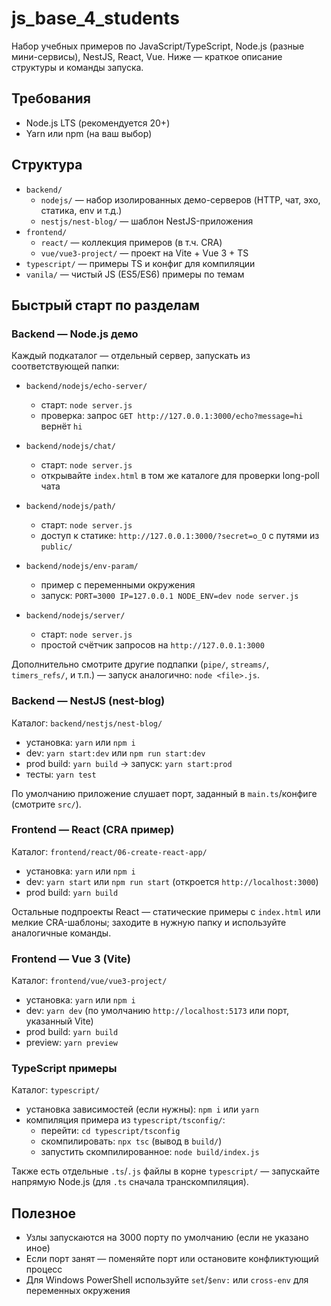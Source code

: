 # js_base_4_students

Набор учебных примеров по JavaScript/TypeScript, Node.js (разные мини-сервисы), NestJS, React, Vue. Ниже — краткое описание структуры и команды запуска.

## Требования

- Node.js LTS (рекомендуется 20+)
- Yarn или npm (на ваш выбор)

## Структура

- `backend/`
  - `nodejs/` — набор изолированных демо-серверов (HTTP, чат, эхо, статика, env и т.д.)
  - `nestjs/nest-blog/` — шаблон NestJS-приложения
- `frontend/`
  - `react/` — коллекция примеров (в т.ч. CRA)
  - `vue/vue3-project/` — проект на Vite + Vue 3 + TS
- `typescript/` — примеры TS и конфиг для компиляции
- `vanila/` — чистый JS (ES5/ES6) примеры по темам

## Быстрый старт по разделам

### Backend — Node.js демо

Каждый подкаталог — отдельный сервер, запускать из соответствующей папки:

- `backend/nodejs/echo-server/`
  - старт: `node server.js`
  - проверка: запрос `GET http://127.0.0.1:3000/echo?message=hi` вернёт `hi`

- `backend/nodejs/chat/`
  - старт: `node server.js`
  - открывайте `index.html` в том же каталоге для проверки long-poll чата

- `backend/nodejs/path/`
  - старт: `node server.js`
  - доступ к статике: `http://127.0.0.1:3000/?secret=o_O` с путями из `public/`

- `backend/nodejs/env-param/`
  - пример с переменными окружения
  - запуск: `PORT=3000 IP=127.0.0.1 NODE_ENV=dev node server.js`

- `backend/nodejs/server/`
  - старт: `node server.js`
  - простой счётчик запросов на `http://127.0.0.1:3000`

Дополнительно смотрите другие подпапки (`pipe/`, `streams/`, `timers_refs/`, и т.п.) — запуск аналогично: `node <file>.js`.

### Backend — NestJS (nest-blog)

Каталог: `backend/nestjs/nest-blog/`

- установка: `yarn` или `npm i`
- dev: `yarn start:dev` или `npm run start:dev`
- prod build: `yarn build` → запуск: `yarn start:prod`
- тесты: `yarn test`

По умолчанию приложение слушает порт, заданный в `main.ts`/конфиге (смотрите `src/`).

### Frontend — React (CRA пример)

Каталог: `frontend/react/06-create-react-app/`

- установка: `yarn` или `npm i`
- dev: `yarn start` или `npm run start` (откроется `http://localhost:3000`)
- prod build: `yarn build`

Остальные подпроекты React — статические примеры с `index.html` или мелкие CRA-шаблоны; заходите в нужную папку и используйте аналогичные команды.

### Frontend — Vue 3 (Vite)

Каталог: `frontend/vue/vue3-project/`

- установка: `yarn` или `npm i`
- dev: `yarn dev` (по умолчанию `http://localhost:5173` или порт, указанный Vite)
- prod build: `yarn build`
- preview: `yarn preview`

### TypeScript примеры

Каталог: `typescript/`

- установка зависимостей (если нужны): `npm i` или `yarn`
- компиляция примера из `typescript/tsconfig/`:
  - перейти: `cd typescript/tsconfig`
  - скомпилировать: `npx tsc` (вывод в `build/`)
  - запустить скомпилированное: `node build/index.js`

Также есть отдельные `.ts`/`.js` файлы в корне `typescript/` — запускайте напрямую Node.js (для `.ts` сначала транскомпиляция).

## Полезное

- Узлы запускаютcя на 3000 порту по умолчанию (если не указано иное)
- Если порт занят — поменяйте порт или остановите конфликтующий процесс
- Для Windows PowerShell используйте `set`/`$env:` или `cross-env` для переменных окружения
